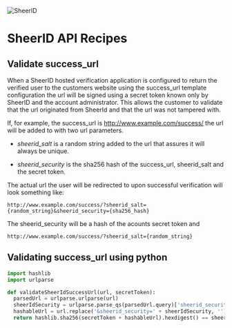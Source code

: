 ![SheerID](http://developer.sheerid.com/common/img/sheerid-logo-small.png)

SheerID API Recipes
===================

Validate success_url
------------------------------------

When a SheerID hosted verification application is configured to return the verified user to the customers website using the success_url template configuration the url will be signed using a secret token known only by SheerID and the account administrator. This allows the customer to validate that the url originated from SheerId and that the url was not tampered with.

If, for example, the success_url is http://www.example.com/success/ the url will be added to with two url parameters.

  * *sheerid_salt* is a random string added to the url that assures it will always be unique.

  * *sheerid_security* is the sha256 hash of the success_url, sheerid_salt and the secret token.


The actual url the user will be redirected to upon successful verification will look something like:

    http://www.example.com/success/?sheerid_salt={random_string}&sheerid_security={sha256_hash}

The sheerid_security will be a hash of the acounts secret token and

    http://www.example.com/success/?sheerid_salt={random_string}

Validating success_url using python
------------------------------------

```python
import hashlib
import urlparse

def validateSheerIdSuccessUrl(url, secretToken):
  parsedUrl = urlparse.urlparse(url)
  sheerIdSecurity = urlparse.parse_qs(parsedUrl.query)['sheerid_security'][0]
  hashableUrl = url.replace('&sheerid_security=' + sheerIdSecurity, '')
  return hashlib.sha256(secretToken + hashableUrl).hexdigest() == sheerIdSecurity
```
